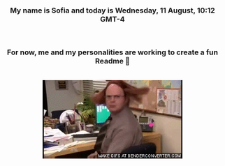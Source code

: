 


<div align="center">
<h3 >My name is Sofia and today is Wednesday, 11 August, 10:12 GMT-4</h3><br>
<h3 >For now, me and my personalities are working to create a fun Readme 👋
</h3><br>
<img src='img/dwight.gif' alt='working...'/>
</div>
